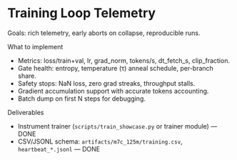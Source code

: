 # Training Loop Telemetry

Goals: rich telemetry, early aborts on collapse, reproducible runs.

What to implement
- Metrics: loss/train+val, lr, grad_norm, tokens/s, dt_fetch_s, clip_fraction.
- Gate health: entropy, temperature (τ) anneal schedule, per-branch share.
- Safety stops: NaN loss, zero grad streaks, throughput stalls.
- Gradient accumulation support with accurate tokens accounting.
- Batch dump on first N steps for debugging.

Deliverables
- Instrument trainer (`scripts/train_showcase.py` or trainer module) — DONE
- CSV/JSONL schema: `artifacts/m7c_125m/training.csv`, `heartbeat_*.jsonl` — DONE

